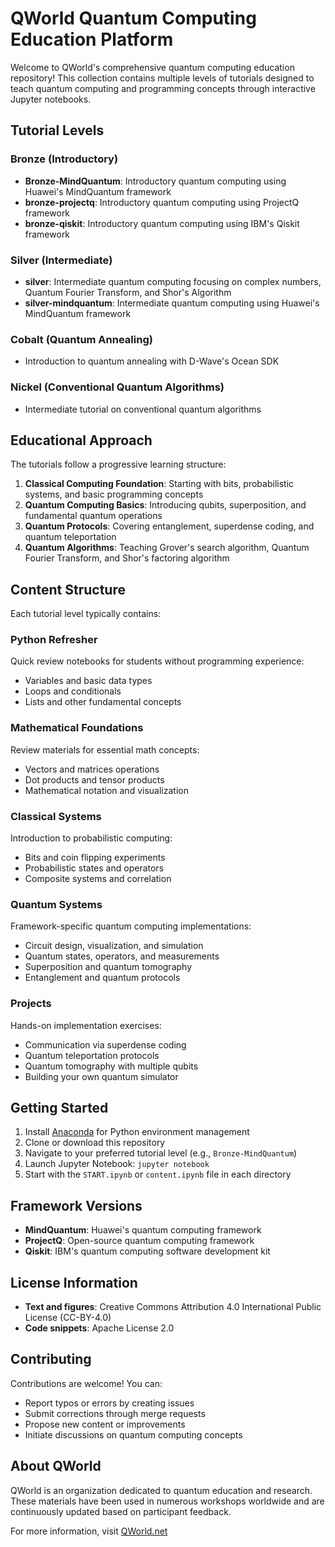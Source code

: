 # QWorld Quantum Computing Education Platform

Welcome to QWorld's comprehensive quantum computing education repository! This collection contains multiple levels of tutorials designed to teach quantum computing and programming concepts through interactive Jupyter notebooks.

## Tutorial Levels

### Bronze (Introductory)
- **Bronze-MindQuantum**: Introductory quantum computing using Huawei's MindQuantum framework
- **bronze-projectq**: Introductory quantum computing using ProjectQ framework
- **bronze-qiskit**: Introductory quantum computing using IBM's Qiskit framework

### Silver (Intermediate)
- **silver**: Intermediate quantum computing focusing on complex numbers, Quantum Fourier Transform, and Shor's Algorithm
- **silver-mindquantum**: Intermediate quantum computing using Huawei's MindQuantum framework

### Cobalt (Quantum Annealing)
- Introduction to quantum annealing with D-Wave's Ocean SDK

### Nickel (Conventional Quantum Algorithms)
- Intermediate tutorial on conventional quantum algorithms

## Educational Approach

The tutorials follow a progressive learning structure:
1. **Classical Computing Foundation**: Starting with bits, probabilistic systems, and basic programming concepts
2. **Quantum Computing Basics**: Introducing qubits, superposition, and fundamental quantum operations
3. **Quantum Protocols**: Covering entanglement, superdense coding, and quantum teleportation
4. **Quantum Algorithms**: Teaching Grover's search algorithm, Quantum Fourier Transform, and Shor's factoring algorithm

## Content Structure

Each tutorial level typically contains:

### Python Refresher
Quick review notebooks for students without programming experience:
- Variables and basic data types
- Loops and conditionals
- Lists and other fundamental concepts

### Mathematical Foundations
Review materials for essential math concepts:
- Vectors and matrices operations
- Dot products and tensor products
- Mathematical notation and visualization

### Classical Systems
Introduction to probabilistic computing:
- Bits and coin flipping experiments
- Probabilistic states and operators
- Composite systems and correlation

### Quantum Systems
Framework-specific quantum computing implementations:
- Circuit design, visualization, and simulation
- Quantum states, operators, and measurements
- Superposition and quantum tomography
- Entanglement and quantum protocols

### Projects
Hands-on implementation exercises:
- Communication via superdense coding
- Quantum teleportation protocols
- Quantum tomography with multiple qubits
- Building your own quantum simulator

## Getting Started

1. Install [Anaconda](https://www.anaconda.com/products/distribution) for Python environment management
2. Clone or download this repository
3. Navigate to your preferred tutorial level (e.g., `Bronze-MindQuantum`)
4. Launch Jupyter Notebook: `jupyter notebook`
5. Start with the `START.ipynb` or `content.ipynb` file in each directory

## Framework Versions

- **MindQuantum**: Huawei's quantum computing framework
- **ProjectQ**: Open-source quantum computing framework
- **Qiskit**: IBM's quantum computing software development kit

## License Information

- **Text and figures**: Creative Commons Attribution 4.0 International Public License (CC-BY-4.0)
- **Code snippets**: Apache License 2.0

## Contributing

Contributions are welcome! You can:
- Report typos or errors by creating issues
- Submit corrections through merge requests
- Propose new content or improvements
- Initiate discussions on quantum computing concepts

## About QWorld

QWorld is an organization dedicated to quantum education and research. These materials have been used in numerous workshops worldwide and are continuously updated based on participant feedback.

For more information, visit [QWorld.net](https://qworld.net)

